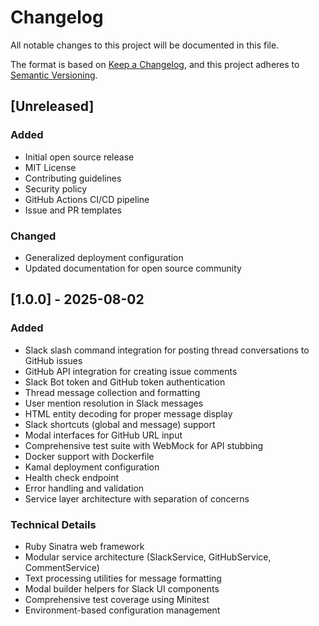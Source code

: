 # Changelog

All notable changes to this project will be documented in this file.

The format is based on [Keep a Changelog](https://keepachangelog.com/en/1.0.0/),
and this project adheres to [Semantic Versioning](https://semver.org/spec/v2.0.0.html).

## [Unreleased]

### Added

- Initial open source release
- MIT License
- Contributing guidelines
- Security policy
- GitHub Actions CI/CD pipeline
- Issue and PR templates

### Changed

- Generalized deployment configuration
- Updated documentation for open source community

## [1.0.0] - 2025-08-02

### Added

- Slack slash command integration for posting thread conversations to GitHub issues
- GitHub API integration for creating issue comments
- Slack Bot token and GitHub token authentication
- Thread message collection and formatting
- User mention resolution in Slack messages
- HTML entity decoding for proper message display
- Slack shortcuts (global and message) support
- Modal interfaces for GitHub URL input
- Comprehensive test suite with WebMock for API stubbing
- Docker support with Dockerfile
- Kamal deployment configuration
- Health check endpoint
- Error handling and validation
- Service layer architecture with separation of concerns

### Technical Details

- Ruby Sinatra web framework
- Modular service architecture (SlackService, GitHubService, CommentService)
- Text processing utilities for message formatting
- Modal builder helpers for Slack UI components
- Comprehensive test coverage using Minitest
- Environment-based configuration management
